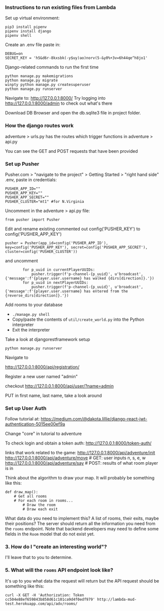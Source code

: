 ### Instructions to run existing files from Lambda

Set up virtual environment:
```
pip3 install pipenv
pipenv install django
pipenv shell
```

Create an .env file
paste in:

```
DEBUG=on
SECRET_KEY = 'h5&d6r-8kxsbk(-y$uy)ao)norv(5-&y0%+3v=6h44qe^h8jo1'
```

Django-related commands to run the first time
```
python manage.py makemigrations
python manage.py migrate
winpty python manage.py createsuperuser
python manage.py runserver
```
Navigate to: http://127.0.0.1:8000/
Try logging into http://127.0.0.1:8000/admin to check out what's there

Download DB Browser and open the db.sqlite3 file in project folder. 

### How the django routes work

adventure > urls.py has the routes which trigger functions in adventure > api.py 

You can see the GET and POST requests that have been provided 

### Set up Pusher

Pusher.com > "navigate to the project" > Getting Started > "right hand side" .env, paste in credentials:
```
PUSHER_APP_ID=""
PUSHER_APP_KEY=""
PUSHER_APP_SECRET=""
PUSHER_CLUSTER="mt1" #for N.Virginia
```
Uncomment in the adventure > api.py file:
```
from pusher import Pusher
```
Edit and rename existing commented out config('PUSHER_KEY') to config('PUSHER_APP_KEY')
```
pusher = Pusher(app_id=config('PUSHER_APP_ID'), key=config('PUSHER_APP_KEY'), secret=config('PUSHER_APP_SECRET'), cluster=config('PUSHER_CLUSTER'))

```
and uncomment
```
        for p_uuid in currentPlayerUUIDs:
            pusher.trigger(f'p-channel-{p_uuid}', u'broadcast', {'message':f'{player.user.username} has walked {dirs[direction]}.'})
        for p_uuid in nextPlayerUUIDs:
            pusher.trigger(f'p-channel-{p_uuid}', u'broadcast', {'message':f'{player.user.username} has entered from the {reverse_dirs[direction]}.'})
```

Add rooms to your database
  * `./manage.py shell`
  * Copy/paste the contents of `util/create_world.py` into the Python interpreter
  * Exit the interpreter

Take a look at djangorestframework setup
```
python manage.py runserver
```
Navigate to 

http://127.0.0.1:8000/api/registration/

Register a new user named "admin"

checkout http://127.0.0.1:8000/api/user/?name=admin

PUT in first name, last name, take a look around

### Set up User Auth
Follow tutorial at: https://medium.com/@dakota.lillie/django-react-jwt-authentication-5015ee00ef9a

Change "core" in tutorial to adventure

To check login and obtain a token auth: http://127.0.0.1:8000/token-auth/

links that work related to the game: 
http://127.0.0.1:8000/api/adventure/init
http://127.0.0.1:8000/api/adventure/move # GET: user inputs n, s, e, w
http://127.0.0.1:8000/api/adventure/say # POST: results of what room player is in
  
  
  


Think about the algorithm to draw your map. It will probably be something like this:

```
def draw_map():
    # Get all rooms
    # For each room in rooms...
        # Draw the room
        # Draw each exit
```

What data do you need to implement this? A list of rooms, their exits, maybe their positions? The server should return all the information you need from the `rooms` endpoint. Note that backend developers may need to define some fields in the `Room` model that do not exist yet.

### 3. How do I "create an interesting world"?

I'll leave that to you to determine.



### 5. What will the `rooms` API endpoint look like?

It's up to you what data the request will return but the API request should be something like this:

```
curl -X GET -H 'Authorization: Token cc504e88ef659843b858d61c101ca9d4f0edf979' http://lambda-mud-test.herokuapp.com/api/adv/rooms/
```

